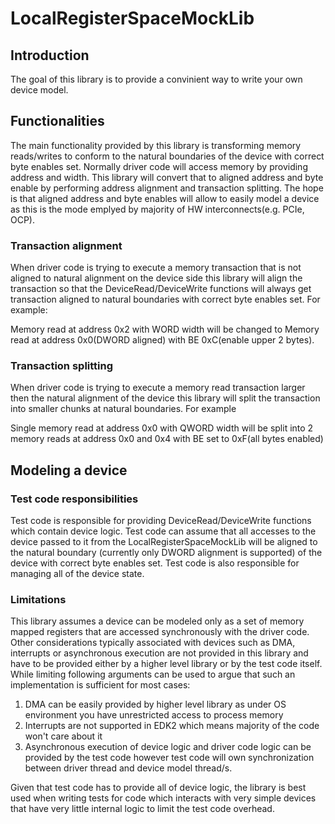 # LocalRegisterSpaceMockLib

## Introduction

The goal of this library is to provide a convinient way to write your own device model.

## Functionalities

The main functionality provided by this library is transforming memory reads/writes to conform to the natural boundaries of the device with correct byte enables set. Normally driver code will access memory by providing address and width. This library will convert that to aligned address and byte enable by performing address alignment and transaction splitting. The hope is that aligned address and byte enables will allow to easily model a device as this is the mode emplyed by majority of HW interconnects(e.g. PCIe, OCP).

### Transaction alignment

When driver code is trying to execute a memory transaction that is not aligned to natural alignment on the device side this library will align the transaction
so that the DeviceRead/DeviceWrite functions will always get transaction aligned to natural boundaries with correct byte enables set. For example:

Memory read at address 0x2 with WORD width will be changed to Memory read at address 0x0(DWORD aligned) with BE 0xC(enable upper 2 bytes).

### Transaction splitting

When driver code is trying to execute a memory read transaction larger then the natural alignment of the device this library will split the transaction into smaller chunks at natural boundaries. For example

Single memory read at address 0x0 with QWORD width will be split into 2 memory reads at address 0x0 and 0x4 with BE set to 0xF(all bytes enabled)

## Modeling a device

### Test code responsibilities

Test code is responsible for providing DeviceRead/DeviceWrite functions which contain device logic. Test code can assume that all accesses to the device passed to it from the LocalRegisterSpaceMockLib will be aligned to the natural boundary (currently only DWORD alignment is supported) of the device with correct byte enables set. Test code is also responsible for managing all of the device state.

### Limitations

This library assumes a device can be modeled only as a set of memory mapped registers that are accessed synchronously with the driver code. Other considerations typically associated with devices such as DMA, interrupts or asynchronous execution are not provided in this library and have to be provided either by a higher level library or by the test code itself. While limiting following arguments can be used to argue that such an implementation is sufficient for most cases:

1. DMA can be easily provided by higher level library as under OS environment you have unrestricted access to process memory
2. Interrupts are not supported in EDK2 which means majority of the code won't care about it
3. Asynchronous execution of device logic and driver code logic can be provided by the test code however test code will own synchronization between driver thread and device model thread/s.

Given that test code has to provide all of device logic, the library is best used when writing tests for code which interacts with very simple devices that have very little internal logic to limit the test code overhead.